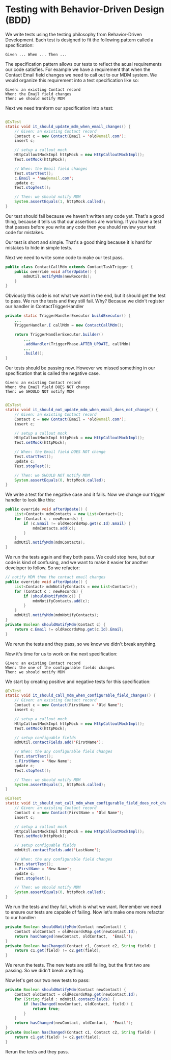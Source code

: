 # Testing with Behavior-Driven Design (BDD)

We write tests using the testing philosophy from Behavior-Driven Development. Each test is designed to fit the following pattern called a specification:

`Given ... When ... Then ...`

The specification pattern allows our tests to reflect the acual requirements our code satisfies. For example we have a requirement that when the Contact Email field changes we need to call out to our MDM system. We would organize this requirement into a test specification like so:

```
Given: an existing Contact record
When: the Email field changes
Then: we should notify MDM
```

Next we need tranform our specification into a test:

```java

@IsTest
static void it_should_update_mdm_when_email_changes() {
	// Given: an existing Contact record
	Contact c = new Contact(Email = 'old@email.com');
	insert c;

	// setup a callout mock
	HttpCalloutMockImpl httpMock = new HttpCalloutMockImpl();
	Test.setMock(httpMock);

	// When: the Email field changes
	Test.startTest();
	c.Email = 'new@email.com';
	update c;
	Test.stopTest();

	// Then: we should notify MDM
	System.assertEquals(1, httpMock.called);
}
```

Our test should fail because we haven't written any code yet. That's a good thing, because it tells us that our assertions are working. If you have a test that passes before you write any code then you should review your test code for mistakes.

Our test is short and simple. That's a good thing because it is hard for mistakes to hide in simple tests.

Next we need to write some code to make our test pass.

```java
public class ContactCallMdm extends ContactTaskTrigger {
	public override void afterUpdate() {
		mdmUtil.notifyMdm(newRecords);
	}
}
```

Obviously this code is not what we want in the end, but it should get the test to pass. We run the tests and they still fail. Why? Because we didn't register our handler in ContactTriggerHandler

```java
private static TriggerHandlerExecutor buildExecutor() {
	...
	TriggerHandler.I callMdm = new ContactCallMdm();

	return TriggerHandlerExecutor.builder()
		...
		.addHandler(TriggerPhase.AFTER_UPDATE, callMdm)
		...
		.build();
}
```

Our tests should be passing now. However we missed something in our specification that is called the negative case.
```
Given: an existing Contact record
When: the Email field DOES NOT change
Then: we SHOULD NOT notify MDM
```

```java

@IsTest
static void it_should_not_update_mdm_when_email_does_not_change() {
	// Given: an existing Contact record
	Contact c = new Contact(Email = 'old@email.com');
	insert c;

	// setup a callout mock
	HttpCalloutMockImpl httpMock = new HttpCalloutMockImpl();
	Test.setMock(httpMock);

	// When: the Email field DOES NOT change
	Test.startTest();
	update c;
	Test.stopTest();

	// Then: we SHOULD NOT notify MDM
	System.assertEquals(0, httpMock.called);
}
```

We write a test for the negative case and it fails. Now we change our trigger handler to look like this:


```java
public override void afterUpdate() {
	List<Contact> mdmContacts = new List<Contact>();
	for (Contact c : newRecords) {
		if (c.Email != oldRecordsMap.get(c.Id).Email) {
			mdmContacts.add(c);
		}
	}
	mdmUtil.notifyMdm(mdmContacts);
}
```

We run the tests again and they both pass. We could stop here, but our code is kind of confusing, and we want to make it easier for another developer to follow. So we refactor:

```java
// notify MDM then the contact email changes
public override void afterUpdate() {
	List<Contact> mdmNotifyContacts = new List<Contact>();
	for (Contact c : newRecords) {
		if (shouldNotifyMdm(c)) {
			mdmNotifyContacts.add(c);
		}
	}
	mdmUtil.notifyMdm(mdmNotifyContacts);
}
private Boolean shouldNotifyMdm(Contact c) {
	return c.Email != oldRecordsMap.get(c.Id).Email;
}
```

We rerun the tests and they pass, so we know we didn't break anything. 

Now it's time for us to work on the next specification:

```
Given: an existing Contact record
When: the one of the configurable fields changes
Then: we should notify MDM
```

We start by creating positive and negative tests for this specification:

```java
@IsTest
static void it_should_call_mdm_when_configurable_field_changes() {
	// Given: an existing Contact record
	Contact c = new Contact(FirstName = 'Old Name');
	insert c;

	// setup a callout mock
	HttpCalloutMockImpl httpMock = new HttpCalloutMockImpl();
	Test.setMock(httpMock);

	// setup configuable fields
	mdmUtil.contactFields.add('FirstName');

	// When: the any configurable field changes
	Test.startTest();
	c.FirstName = 'New Name';
	update c;
	Test.stopTest();

	// Then: we should notify MDM
	System.assertEquals(1, httpMock.called);
}

@IsTest
static void it_should_not_call_mdm_when_configurable_field_does_not_change() {
	// Given: an existing Contact record
	Contact c = new Contact(FirstName = 'Old Name');
	insert c;

	// setup a callout mock
	HttpCalloutMockImpl httpMock = new HttpCalloutMockImpl();
	Test.setMock(httpMock);

	// setup configuable fields
	mdmUtil.contactFields.add('LastName');

	// When: the any configurable field changes
	Test.startTest();
	c.FirstName = 'New Name';
	update c;
	Test.stopTest();

	// Then: we should notify MDM
	System.assertEquals(0, httpMock.called);
}
```

We run the tests and they fail, which is what we want. Remember we need to ensure our tests are capable of failing. Now let's make one more refactor to our handler:

```java
private Boolean shouldNotifyMdm(Contact newContact) {
	Contact oldContact = oldRecordsMap.get(newContact.Id);
	return hasChanged(newContact, oldContact,  'Email');
}
private Boolean hasChanged(Contact c1, Contact c2, String field) {
	return c1.get(field) != c2.get(field);
}
```

We rerun the tests. The new tests are still failing, but the first two are passing. So we didn't break anything.

Now let's get our two new tests to pass:

```java
private Boolean shouldNotifyMdm(Contact newContact) {
	Contact oldContact = oldRecordsMap.get(newContact.Id);
	for (String field : mdmUtil.contactFields) {
		if (hasChanged(newContact, oldContact, field)) {
			return true;
		}
	}
	return hasChanged(newContact, oldContact,  'Email');
}
private Boolean hasChanged(Contact c1, Contact c2, String field) {
	return c1.get(field) != c2.get(field);
}
```

Rerun the tests and they pass.